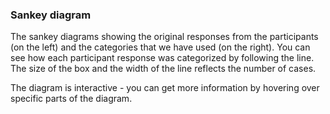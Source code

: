 ### Sankey diagram

The sankey diagrams showing the original responses from the participants (on 
the left) and the categories that we have used (on the right). You can see how
each participant response was categorized by following the line. The size of
the box and the width of the line reflects the number of cases.  

The diagram is interactive - you can get more information by hovering over 
specific parts of the diagram. 


